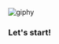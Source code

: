 ![giphy](https://user-images.githubusercontent.com/56589369/113168466-5d46f300-924d-11eb-92a8-9461fa985ca9.gif)

### Let's start!


